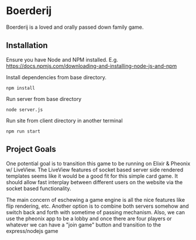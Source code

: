 # Boerderij

Boerderij is a loved and orally passed down family game.

## Installation

Ensure you have Node and NPM installed.
E.g. https://docs.npmjs.com/downloading-and-installing-node-js-and-npm

Install dependencies from base directory.

```
npm install
```

Run server from base directory

```
node server.js
```

Run site from client directory in another terminal

```
npm run start
```

## Project Goals

One potential goal is to transition this game to be running on Elixir & Pheonix w/ LiveView.
The LiveView features of socket based server side rendered templates seems like it would be a good fit for this simple card game.
It should allow fast interplay between different users on the website via the socket based functionality.

The main concern of eschewing a game engine is all the nice features like flip rendering, etc.
Another option is to combine both servers somehow and switch back and forth with sometime of passing mechanism.
Also, we can use the pheonix app to be a lobby and once there are four players or whatever we can have a "join game" button and transition to the express/nodejs game
